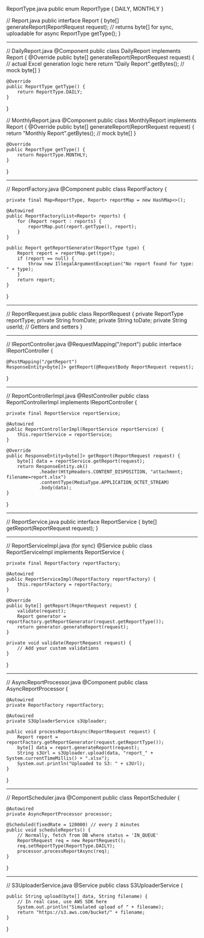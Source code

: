 ReportType.java
public enum ReportType {
    DAILY,
    MONTHLY
}

// Report.java
public interface Report {
    byte[] generateReport(ReportRequest request);  // returns byte[] for sync, uploadable for async
    ReportType getType();
}


---

// DailyReport.java
@Component
public class DailyReport implements Report {
    @Override
    public byte[] generateReport(ReportRequest request) {
        // actual Excel generation logic here
        return "Daily Report".getBytes(); // mock byte[]
    }

    @Override
    public ReportType getType() {
        return ReportType.DAILY;
    }
}

// MonthlyReport.java
@Component
public class MonthlyReport implements Report {
    @Override
    public byte[] generateReport(ReportRequest request) {
        return "Monthly Report".getBytes(); // mock byte[]
    }

    @Override
    public ReportType getType() {
        return ReportType.MONTHLY;
    }
}


---

// ReportFactory.java
@Component
public class ReportFactory {

    private final Map<ReportType, Report> reportMap = new HashMap<>();

    @Autowired
    public ReportFactory(List<Report> reports) {
        for (Report report : reports) {
            reportMap.put(report.getType(), report);
        }
    }

    public Report getReportGenerator(ReportType type) {
        Report report = reportMap.get(type);
        if (report == null) {
            throw new IllegalArgumentException("No report found for type: " + type);
        }
        return report;
    }
}


---

// ReportRequest.java
public class ReportRequest {
    private ReportType reportType;
    private String fromDate;
    private String toDate;
    private String userId;
    // Getters and setters
}


---

// IReportController.java
@RequestMapping("/report")
public interface IReportController {

    @PostMapping("/getReport")
    ResponseEntity<byte[]> getReport(@RequestBody ReportRequest request);
}


---

// ReportControllerImpl.java
@RestController
public class ReportControllerImpl implements IReportController {

    private final ReportService reportService;

    @Autowired
    public ReportControllerImpl(ReportService reportService) {
        this.reportService = reportService;
    }

    @Override
    public ResponseEntity<byte[]> getReport(ReportRequest request) {
        byte[] data = reportService.getReport(request);
        return ResponseEntity.ok()
                .header(HttpHeaders.CONTENT_DISPOSITION, "attachment; filename=report.xlsx")
                .contentType(MediaType.APPLICATION_OCTET_STREAM)
                .body(data);
    }
}


---

// ReportService.java
public interface ReportService {
    byte[] getReport(ReportRequest request);
}


---

// ReportServiceImpl.java (for sync)
@Service
public class ReportServiceImpl implements ReportService {

    private final ReportFactory reportFactory;

    @Autowired
    public ReportServiceImpl(ReportFactory reportFactory) {
        this.reportFactory = reportFactory;
    }

    @Override
    public byte[] getReport(ReportRequest request) {
        validate(request);
        Report generator = reportFactory.getReportGenerator(request.getReportType());
        return generator.generateReport(request);
    }

    private void validate(ReportRequest request) {
        // Add your custom validations
    }
}


---

// AsyncReportProcessor.java
@Component
public class AsyncReportProcessor {

    @Autowired
    private ReportFactory reportFactory;

    @Autowired
    private S3UploaderService s3Uploader;

    public void processReportAsync(ReportRequest request) {
        Report report = reportFactory.getReportGenerator(request.getReportType());
        byte[] data = report.generateReport(request);
        String s3Url = s3Uploader.upload(data, "report_" + System.currentTimeMillis() + ".xlsx");
        System.out.println("Uploaded to S3: " + s3Url);
    }
}


---

// ReportScheduler.java
@Component
public class ReportScheduler {

    @Autowired
    private AsyncReportProcessor processor;

    @Scheduled(fixedRate = 120000) // every 2 minutes
    public void scheduleReports() {
        // Normally, fetch from DB where status = 'IN_QUEUE'
        ReportRequest req = new ReportRequest();
        req.setReportType(ReportType.DAILY);
        processor.processReportAsync(req);
    }
}


---

// S3UploaderService.java
@Service
public class S3UploaderService {

    public String upload(byte[] data, String filename) {
        // In real case, use AWS SDK here
        System.out.println("Simulated upload of " + filename);
        return "https://s3.aws.com/bucket/" + filename;
    }
}


